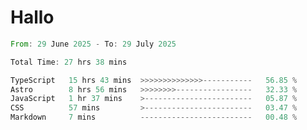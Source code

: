 # Hallo
<!--START_SECTION:waka-->

```rust
From: 29 June 2025 - To: 29 July 2025

Total Time: 27 hrs 38 mins

TypeScript   15 hrs 43 mins  >>>>>>>>>>>>>>-----------   56.85 %
Astro        8 hrs 56 mins   >>>>>>>>-----------------   32.33 %
JavaScript   1 hr 37 mins    >------------------------   05.87 %
CSS          57 mins         >------------------------   03.47 %
Markdown     7 mins          -------------------------   00.48 %
```

<!--END_SECTION:waka-->

